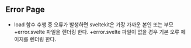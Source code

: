 ## Error Page

- load 함수 수행 중 오류가 발생하면 sveltekit은 가장 가까운 본인 또는 부모 +error.svelte 파일을 렌더링 한다. +error.svelte 파일이 없을 경우 기본 오류 페이지를 렌더링 한다.